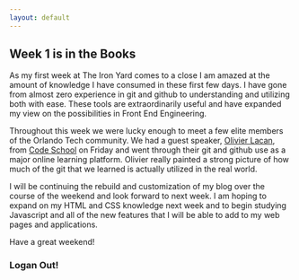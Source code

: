 ```yaml
---
layout: default
---
```


## Week 1 is in the Books

As my first week at The Iron Yard comes to a close I am amazed at the amount
of knowledge I have consumed in these first few days. I have gone from almost
zero experience in git and github to understanding and utilizing both with ease.
These tools are extraordinarily useful and have expanded my view on the 
possibilities in Front End Engineering. 

Throughout this week we were lucky enough to meet a few elite members of the 
Orlando Tech community. We had a guest speaker, [Olivier Lacan](http://olivierlacan.com/), from [Code School](https://www.codeschool.com/) 
on Friday and went through their git and github use as a major online learning
platform. Olivier really painted a strong picture of how much of the git that we 
learned is actually utilized in the real world.

I will be continuing the rebuild and customization of my blog over the course of
the weekend and look forward to next week. I am hoping to expand on my HTML and 
CSS knowledge next week and to begin studying Javascript and all of the new
features that I will be able to add to my web pages and applications.

Have a great weekend!

### Logan Out!